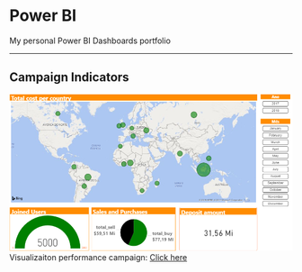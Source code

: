 # Power BI
My personal Power BI Dashboards portfolio

---

## Campaign Indicators

![Campaign Indicator](https://raw.githubusercontent.com/julianacaetanoandrade/powerbi/master/images/Campaign%20Indicators.png)
Visualizaiton performance campaign: [Click here](https://app.powerbi.com/view?r=eyJrIjoiYmQ2MjVjODItZDMzZS00YTRmLWE0ZGEtMmZmMGFmMjJkMmM1IiwidCI6ImNmNzJlMmJkLTdhMmItNDc4My1iZGViLTM5ZDU3YjA3Zjc2ZiIsImMiOjR9)


